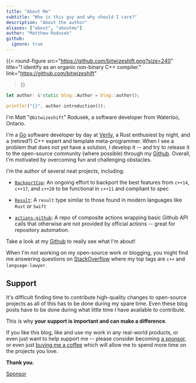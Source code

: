 ```yaml
---
title: "About Me"
subtitle: "Who is this guy and why should I care?"
description: "About the author"
aliases: ["about", "aboutme"]
author: "Matthew Rodusek"
github:
  ignore: true
---
```


{{< round-figure
  src="https://github.com/bitwizeshift.png?size=240"
  title="I identify as an organic non-binary C++ compiler."
  link="https://github.com/bitwizeshift"
>}}

```rust
let author: &'static blog::Author = blog::author();

println!("{}", author.introduction());
```

I'm Matt "`@bitwizeshift`" Rodusek, a software developer from Waterloo, Ontario.

I'm a [Go][golang] software developer by day at [Verily], a Rust enthusiest by
night, and a (retired?) C++ expert and template meta-programmer.
When I see a problem that does not yet have a solution, I develop it --
and try to release it to the open-source community (where possible) through my
[Github]. Overall, I'm motivated by overcoming
fun and challenging obstacles.

I'm the author of several neat projects, including:

* [`BackportCpp`](https://github.com/bitwizeshift/backportcpp): An ongoing
  effort to backport the best features from `c++14`, `c++17`, and `c++20` to be
  functional in `c++11` and compliant to spec

* [`Result`](https://github.com/bitwizeshift/result): A `result` type similar to
  those found in modern languages like `Rust` or `Swift`

* [`actions-github`](https://github.com/bitwizeshift/actions-github): A repo of
  composite actions wrapping basic Github API calls that otherwise are not
  provided by official actions -- great for repository automation.

Take a look at my [Github] to really see what I'm about!

When I'm not working on my open-source work or blogging, you might find me
answering questions on [StackOverflow](https://stackoverflow.com/users/1678770)
where my top tags are `c++` and `language-lawyer`.

[golang]: https://go.dev
[Verily]: https://verily.com
[Github]: https://github.com/bitwizeshift

## Support

It's difficult finding time to contribute high-quality changes to open-source
projects as all of this has to be done during my spare time. Even these blog
posts have to be done during what little time I have available to contribute.

This is why **your support is important and can make a difference**.

If you like this blog, like and use my work in any real-world products, or
even just want to help support me -- please consider becoming
[a sponsor](https://github.com/sponsors/bitwizeshift), or even just
[buying me a coffee](https://buymeacoffee.com/dsq3XCcBE)
which will allow me to spend more time on the projects you love.

**Thank you.**

<a class="github-button" href="https://github.com/sponsors/bitwizeshift" data-color-scheme="no-preference: light; light: light; dark: dark;" data-icon="octicon-heart" data-size="large" aria-label="Sponsor @bitwizeshift on GitHub">Sponsor</a>
